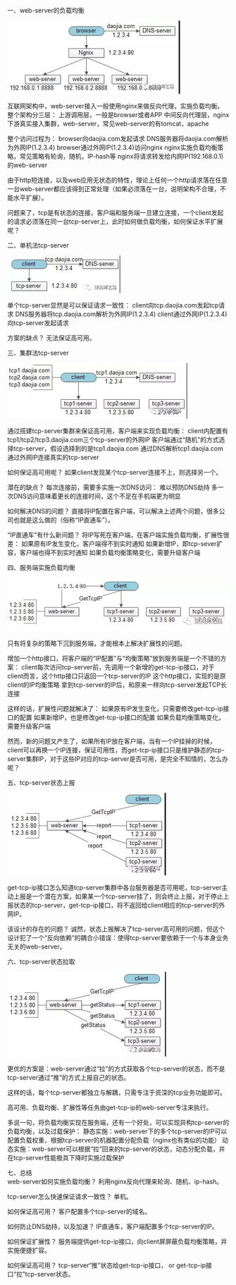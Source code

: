 一、web-server的负载均衡<br/>

![image](https://github.com/seakingOne/architects/blob/master/tcp/1.jpg)

互联网架构中，web-server接入一般使用nginx来做反向代理，实施负载均衡。整个架构分三层：
上游调用层，一般是browser或者APP
中间反向代理层，nginx
下游真实接入集群，web-server，常见web-server的有tomcat，apache
 
整个访问过程为：
browser向daojia.com发起请求
DNS服务器将daojia.com解析为外网IP(1.2.3.4)
browser通过外网IP(1.2.3.4)访问nginx
nginx实施负载均衡策略，常见策略有轮询，随机，IP-hash等
nginx将请求转发给内网IP(192.168.0.1)的web-server
 
由于http短连接，以及web应用无状态的特性，理论上任何一个http请求落在任意一台web-server都应该得到正常处理（如果必须落在一台，说明架构不合理，不能水平扩展）。
 
问题来了，tcp是有状态的连接，客户端和服务端一旦建立连接，一个client发起的请求必须落在同一台tcp-server上，此时如何做负载均衡，如何保证水平扩展呢？
 
二、单机法tcp-server<br/>

![image](https://github.com/seakingOne/architects/blob/master/tcp/2.jpg)

单个tcp-server显然是可以保证请求一致性：
client向tcp.daojia.com发起tcp请求
DNS服务器将tcp.daojia.com解析为外网IP(1.2.3.4)
client通过外网IP(1.2.3.4)向tcp-server发起请求
 
方案的缺点？
无法保证高可用。
 
三、集群法tcp-server<br/>

![image](https://github.com/seakingOne/architects/blob/master/tcp/3.jpg)

通过搭建tcp-server集群来保证高可用，客户端来实现负载均衡：
client内配置有tcp1/tcp2/tcp3.daojia.com三个tcp-server的外网IP
客户端通过“随机”的方式选择tcp-server，假设选择到的是tcp1.daojia.com
通过DNS解析tcp1.daojia.com
通过外网IP连接真实的tcp-server
 
如何保证高可用呢？
如果client发现某个tcp-server连接不上，则选择另一个。
 
潜在的缺点？
每次连接前，需要多实施一次DNS访问：
难以预防DNS劫持
多一次DNS访问意味着更长的连接时间，这个不足在手机端更为明显
 
如何解决DNS的问题？
直接将IP配置在客户端，可以解决上述两个问题，很多公司也就是这么做的（俗称“IP直通车”）。
 
“IP直通车”有什么新问题？
将IP写死在客户端，在客户端实施负载均衡，扩展性很差：
如果原有IP发生变化，客户端得不到实时通知
如果新增IP，即tcp-sever扩容，客户端也得不到实时通知
如果负载均衡策略变化，需要升级客户端
 
四、服务端实施负载均衡<br/>

![image](https://github.com/seakingOne/architects/blob/master/tcp/4.jpg)

只有将复杂的策略下沉到服务端，才能根本上解决扩展性的问题。

增加一个http接口，将客户端的“IP配置”与“均衡策略”放到服务端是一个不错的方案：
client每次访问tcp-server前，先调用一个新增的get-tcp-ip接口，对于client而言，这个http接口只返回一个tcp-server的IP
这个http接口，实现的是原client的IP均衡策略
拿到tcp-server的IP后，和原来一样向tcp-server发起TCP长连接
 
这样的话，扩展性问题就解决了：
如果原有IP发生变化，只需要修改get-tcp-ip接口的配置
如果新增IP，也是修改get-tcp-ip接口的配置
如果负载均衡策略变化，需要升级客户端
 
然而，新的问题又产生了，如果所有IP放在客户端，当有一个IP挂掉的时候，client可以再换一个IP连接，保证可用性，而get-tcp-ip接口只是维护静态的tcp-server集群IP，对于这些IP对应的tcp-server是否可用，是完全不知情的，怎么办呢？
 
五、tcp-server状态上报<br/>

![image](https://github.com/seakingOne/architects/blob/master/tcp/5.jpg)

get-tcp-ip接口怎么知道tcp-server集群中各台服务器是否可用呢，tcp-server主动上报是一个潜在方案，如果某一个tcp-server挂了，则会终止上报，对于停止上报状态的tcp-server，get-tcp-ip接口，将不返回给client相应的tcp-server的外网IP。
 
该设计的存在的问题？
诚然，状态上报解决了tcp-server高可用的问题，但这个设计犯了一个“反向依赖”的耦合小错误：使得tcp-server要依赖于一个与本身业务无关的web-server。
 
六、tcp-server状态拉取<br/>

![image](https://github.com/seakingOne/architects/blob/master/tcp/6.jpg)

更优的方案是：web-server通过“拉”的方式获取各个tcp-server的状态，而不是tcp-server通过“推”的方式上报自己的状态。
 
这样的话，每个tcp-server都独立与解耦，只需专注于资深的tcp业务功能即可。

高可用、负载均衡、扩展性等任务由get-tcp-ip的web-server专注来执行。
 
多说一句，将负载均衡实现在服务端，还有一个好处，可以实现异构tcp-server的负载均衡，以及过载保护：
静态实施：web-server下的多个tcp-server的IP可以配置负载权重，根据tcp-server的机器配置分配负载（nginx也有类似的功能）
动态实施：web-server可以根据“拉”回来的tcp-server的状态，动态分配负载，并在tcp-server性能极具下降时实施过载保护
 
七、总结<br/>
web-server如何实施负载均衡？
利用nginx反向代理来轮询、随机、ip-hash。
 
tcp-server怎么快速保证请求一致性？
单机。
 
如何保证高可用？
客户配置多个tcp-server的域名。
 
如何防止DNS劫持，以及加速？
IP直通车，客户端配置多个tcp-server的IP。
 
如何保证扩展性？
服务端提供get-tcp-ip接口，向client屏屏蔽负载均衡策略，并实施便捷扩容。
 
如何保证高可用？
tcp-server“推”状态给get-tcp-ip接口，
or
get-tcp-ip接口“拉”tcp-server状态。
